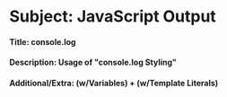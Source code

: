 # **Subject:** JavaScript Output

#### **Title:** console.log

#### **Description:** Usage of "console.log Styling"

#### **Additional/Extra:** (w/Variables) + (w/Template Literals)
